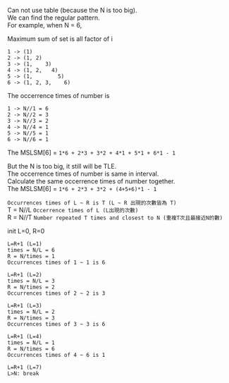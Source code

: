 Can not use table (because the N is too big).  
We can find the regular pattern.  
For example, when N = 6,   

Maximum sum of set is all factor of i
```
1 -> (1)          
2 -> (1, 2)  
3 -> (1,    3)  
4 -> (1, 2,   4)  
5 -> (1,        5)
6 -> (1, 2, 3,    6)
```

The occerrence times of number is  
```
1 -> N//1 = 6        
2 -> N//2 = 3
3 -> N//3 = 2
4 -> N//4 = 1
5 -> N//5 = 1
6 -> N//6 = 1
```

The MSLSM[6] = `1*6 + 2*3 + 3*2 + 4*1 + 5*1 + 6*1 - 1`   

But the N is too big, it still will be TLE.   
The occerrence times of number is same in interval.  
Calculate the same occerrence times of number together.    
The MSLSM[6] = `1*6 + 2*3 + 3*2 + (4+5+6)*1 - 1`   

`Occurrences times of L ~ R is T (L ~ R 出現的次數皆為 T)`   
T = N//L `Occerrence times of L (L出現的次數)`    
R = N//T `Number repeated T times and closest to N (重複T次且最接近N的數)`   

init L=0, R=0
```
L=R+1 (L=1)
times = N/L = 6
R = N/times = 1
Occurrences times of 1 ~ 1 is 6
```

```
L=R+1 (L=2)
times = N/L = 3
R = N/times = 2
Occurrences times of 2 ~ 2 is 3
```

```
L=R+1 (L=3)
times = N/L = 2
R = N/times = 3
Occurrences times of 3 ~ 3 is 6
```

```
L=R+1 (L=4)
times = N/L = 1
R = N/times = 6
Occurrences times of 4 ~ 6 is 1
```

```
L=R+1 (L=7)
L>N: break
```
